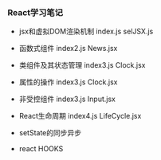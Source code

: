 ### React学习笔记 ###
+ jsx和虚拟DOM渲染机制
    index.js selJSX.js
+ 函数式组件
    index2.js News.jsx
+ 类组件及其状态管理
    index3.js Clock.jsx
+ 属性的操作
    index3.js Clock.jsx
+ 非受控组件
    index3.js Input.jsx
+ React生命周期
    index4.js LifeCycle.jsx
+ setState的同步异步
    
+ react HOOKS